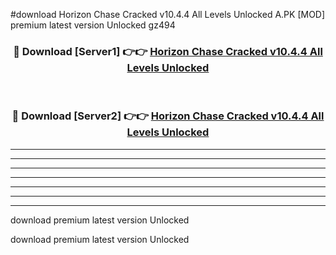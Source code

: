 #download Horizon Chase Cracked v10.4.4 All Levels Unlocked A.PK [MOD] premium latest version Unlocked gz494 



<div align="center">
<h3>🔴 Download [Server1] 👉👉 <a href="https://download1apk.web.app/">Horizon Chase Cracked v10.4.4 All Levels Unlocked</a></h3><br>

<h3>🔴 Download [Server2] 👉👉 <a href="https://download1apk.web.app/">Horizon Chase Cracked v10.4.4 All Levels Unlocked</a></h3>
</div>





----------------------------------------------------------

----------------------------------------------------------

----------------------------------------------------------

----------------------------------------------------------

----------------------------------------------------------

----------------------------------------------------------

----------------------------------------------------------

download premium latest version Unlocked

download premium latest version Unlocked
